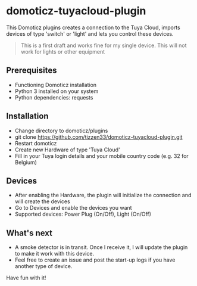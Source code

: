# domoticz-tuyacloud-plugin
This Domoticz plugins creates a connection to the Tuya Cloud, imports devices of type 'switch' or 'light' and lets you control these devices. 
> This is a first draft and works fine for my single device. This will not work for lights or other equipment

## Prerequisites
- Functioning Domoticz installation
- Python 3 installed on your system
- Python dependencies: requests

## Installation
- Change directory to domoticz/plugins
- git clone https://github.com/tizzen33/domoticz-tuyacloud-plugin.git
- Restart domoticz
- Create new Hardware of type 'Tuya Cloud'
- Fill in your Tuya login details and your mobile country code (e.g. 32 for Belgium)

## Devices
- After enabling the Hardware, the plugin will initialize the connection and will create the devices
- Go to Devices and enable the devices you want
- Supported devices: Power Plug (On/Off), Light (On/Off)

## What's next
- A smoke detector is in transit. Once I receive it, I will update the plugin to make it work with this device.
- Feel free to create an issue and post the start-up logs if you have another type of device.

Have fun with it!
